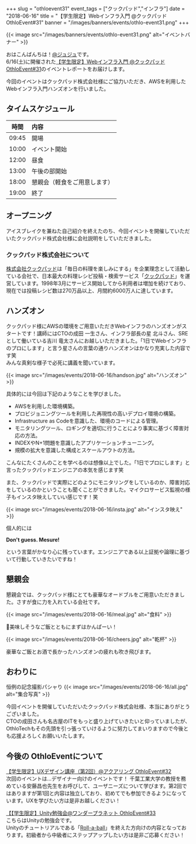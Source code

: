 +++
slug = "othloevent31"
event_tags = ["クックパッド","インフラ"]
date = "2018-06-16"
title = "【学生限定】Webインフラ入門 @クックパッド OthloEvent#31"
banner = "/images/banners/events/othlo-event31.png"
+++

{{< image src="/images/banners/events/othlo-event31.png" alt="イベントバナー" >}}

おはこんばんちは！[@ジュジュ](https://twitter.com/Juju_62q)です。  
6/16(土)に開催された[【学生限定】Webインフラ入門 @クックパッド OthloEvent#31](https://othlotech.connpass.com/event/87047/)のイベントレポートをお届けします。

今回のイベントはクックパッド株式会社様にご協力いただき、AWSを利用したWebインフラ入門ハンズオンを行いました。  

## タイムスケジュール
|時間|内容|
|:-----:|:-----|
|09:45|開場|
|10:00|イベント開始|
|12:00|昼食|
|13:00|午後の部開始|
|18:00|懇親会（軽食をご用意します）|
|19:00|終了|

## オープニング
アイスブレイクを兼ねた自己紹介を終えたのち、今回イベントを開催していただいたクックパッド株式会社様に会社説明をしていただきました。

### クックパッド株式会社について
[株式会社クックパッド](https://info.cookpad.com/)は「毎日の料理を楽しみにする」を企業理念として活動している会社で、日本最大の料理レシピ投稿・検索サービス「[クックパッド](https://cookpad.com/)」を運営しています。1998年3月にサービス開始してから利用者は増加を続けており、現在では投稿レシピ数は270万品以上、月間約6000万人に達しています。

## ハンズオン
クックパッド様にAWSの環境をご用意いただきWebインフラのハンズオンがスタートです！講師にはCTOの成田 一生さん、インフラ部長の星 北斗さん、SREとして働いている吉川 竜太さんにお越しいただきました。「1日でWebインフラのプロにします」と言う星さんの言葉の通りハンズオンはかなり充実した内容です笑  
みんな真剣な様子で必死に講義を聞いています。

{{< image src="/images/events/2018-06-16/handson.jpg" alt="ハンズオン" >}}  

具体的には今回は下記のようなことを学びました。

* AWSを利用した環境構築。
* プロビジョニングツールを利用した再現性の高いデプロイ環境の構築。
* Infrastructure as Codeを意識した、環境のコードによる管理。
* モニタリングツール、ロギングを適切に行うことにより事実に基づく障害対応の方法。
* INDEXやN+1問題を意識したアプリケーションチューニング。
* 規模の拡大を意識した構成とスケールアウトの方法。

こんなにたくさんのことを学べるのは想像以上でした。「1日でプロにします」と言ったクックパッドエンジニアの本気を感じます笑

また、クックパッドで実際にどのようにモニタリングをしているのか、障害対応をしているのかということも聞くことができました。マイクロサービス監視の様子もインスタ映えしていい感じです！笑

{{< image src="/images/events/2018-06-16/insta.jpg" alt="インスタ映え" >}}  

個人的には

**Don't guess. Mesure!**

という言葉がかなり心に残っています。エンジニアである以上証拠や論理に基づいて行動していきたいですね！

## 懇親会

懇親会では、クックパッド様にとても豪華なオードブルをご用意いただきました。さすが食に力を入れている会社です。

{{< image src="/images/events/2018-06-16/meal.jpg" alt="食料" >}}  

美味しそうなご飯とともにまずはかんぱーい！

{{< image src="/images/events/2018-06-16/cheers.jpg" alt="乾杯" >}}  

豪華なご飯とお酒で長かったハンズオンの疲れも吹き飛びます。

## おわりに

恒例の記念撮影パシャり
{{< image src="/images/events/2018-06-16/all.jpg" alt="集合写真" >}}  

今回イベントを開催していただいたクックパッド株式会社様、本当にありがとうございました。  
CTOの成田さんも名古屋のITをもっと盛り上げていきたいと仰っていましたが、OthloTechもその先頭を引っ張っていけるように努力してまいりますので今後とも応援よろしくお願いいたします。

## 今後の OthloEventについて

[【学生限定】UXデザイン講座（第2回）@アクアリング OthloEvent#32](https://othlotech.connpass.com/event/88836/)  
次回のイベントは...デザイナー向けのイベントです！
千葉工業大学の教授を務めている安藤昌也先生をお呼びして、ユーザニーズについて学びます。第2回ではありますが第1回と内容は独立しており、初めてでも参加できるようになっています。UXを学びたい方は是非お越しください！


[【【学生限定】Unity勉強会@ワンダープラネット OthloEvent#33](https://othlotech.connpass.com/event/90850/)  
こちらはUnityの勉強会です。  
Unityのチュートリアルである「[Roll-a-ball](https://unity3d.com/jp/learn/tutorials/s/roll-ball-tutorial)」を終えた方向けの内容となっております。初級者から中級者にステップアップしたい方は是非ご応募ください！
